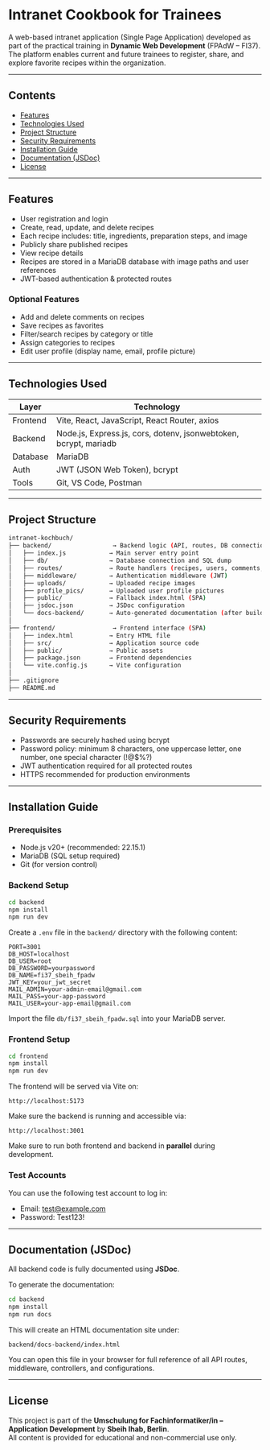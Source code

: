# Intranet Cookbook for Trainees

A web-based intranet application (Single Page Application) developed as part of the practical training in **Dynamic Web Development** (FPAdW – FI37). The platform enables current and future trainees to register, share, and explore favorite recipes within the organization.

---

## Contents
- [Features](#features)
- [Technologies Used](#technologies-used)
- [Project Structure](#project-structure)
- [Security Requirements](#security-requirements)
- [Installation Guide](#installation-guide)
- [Documentation (JSDoc)](#documentation-jsdoc)
- [License](#license)

---

## Features

- User registration and login
- Create, read, update, and delete recipes
- Each recipe includes: title, ingredients, preparation steps, and image
- Publicly share published recipes
- View recipe details
- Recipes are stored in a MariaDB database with image paths and user references
- JWT-based authentication & protected routes

### Optional Features

- Add and delete comments on recipes
- Save recipes as favorites
- Filter/search recipes by category or title
- Assign categories to recipes
- Edit user profile (display name, email, profile picture)

---

## Technologies Used

| Layer       | Technology                                                      |
|-------------|-----------------------------------------------------------------|
| Frontend    | Vite, React, JavaScript, React Router, axios                    |
| Backend     | Node.js, Express.js, cors, dotenv, jsonwebtoken, bcrypt, mariadb|
| Database    | MariaDB                                                         |
| Auth        | JWT (JSON Web Token), bcrypt                                    |
| Tools       | Git, VS Code, Postman                                           |

---

## Project Structure

```bash
intranet-kochbuch/
├── backend/                 → Backend logic (API, routes, DB connection)
│   ├── index.js            → Main server entry point
│   ├── db/                 → Database connection and SQL dump
│   ├── routes/             → Route handlers (recipes, users, comments, contact)
│   ├── middleware/         → Authentication middleware (JWT)
│   ├── uploads/            → Uploaded recipe images
│   ├── profile_pics/       → Uploaded user profile pictures
│   ├── public/             → Fallback index.html (SPA)
│   ├── jsdoc.json          → JSDoc configuration
│   └── docs-backend/       → Auto-generated documentation (after build)
│
├── frontend/                → Frontend interface (SPA)
│   ├── index.html          → Entry HTML file
│   ├── src/                → Application source code
│   ├── public/             → Public assets
│   ├── package.json        → Frontend dependencies
│   └── vite.config.js      → Vite configuration
│
├── .gitignore
├── README.md
```

---

## Security Requirements

- Passwords are securely hashed using bcrypt
- Password policy: minimum 8 characters, one uppercase letter, one number, one special character (!@$%?)
- JWT authentication required for all protected routes
- HTTPS recommended for production environments

---

## Installation Guide

### Prerequisites

- Node.js v20+ (recommended: 22.15.1)
- MariaDB (SQL setup required)
- Git (for version control)

### Backend Setup

```bash
cd backend
npm install
npm run dev
```

Create a `.env` file in the `backend/` directory with the following content:

```
PORT=3001
DB_HOST=localhost
DB_USER=root
DB_PASSWORD=yourpassword
DB_NAME=fi37_sbeih_fpadw
JWT_KEY=your_jwt_secret
MAIL_ADMIN=your-admin-email@gmail.com
MAIL_PASS=your-app-password
MAIL_USER=your-app-email@gmail.com
```

Import the file `db/fi37_sbeih_fpadw.sql` into your MariaDB server.

### Frontend Setup

```bash
cd frontend
npm install
npm run dev
```

The frontend will be served via Vite on:

```
http://localhost:5173
```

Make sure the backend is running and accessible via:

```
http://localhost:3001
```

Make sure to run both frontend and backend in **parallel** during development.

### Test Accounts

You can use the following test account to log in:

- Email: test@example.com  
- Password: Test123!

---

## Documentation (JSDoc)

All backend code is fully documented using **JSDoc**.

To generate the documentation:

```bash
cd backend
npm install
npm run docs
```

This will create an HTML documentation site under:

```
backend/docs-backend/index.html
```

You can open this file in your browser for full reference of all API routes, middleware, controllers, and configurations.

---

## License

This project is part of the **Umschulung for Fachinformatiker/in – Application Development** by **Sbeih Ihab, Berlin**.  
All content is provided for educational and non-commercial use only.